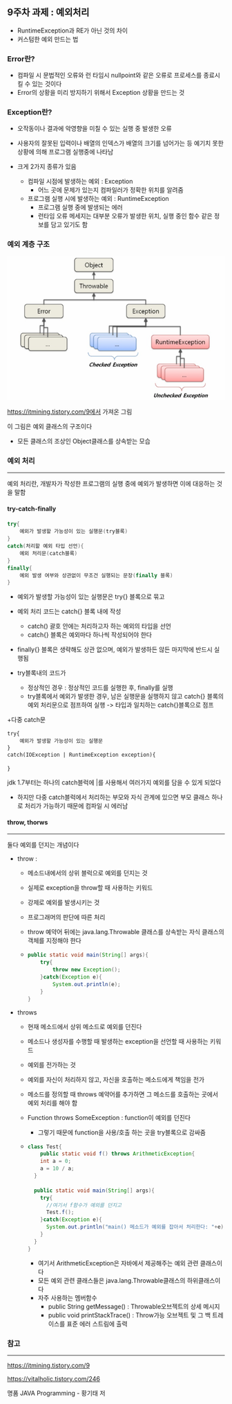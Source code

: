## 9주차 과제 : 예외처리

- RuntimeException과 RE가 아닌 것의 차이
- 커스텀한 예외 만드는 법



### Error란?

- 컴파일 시 문법적인 오류와 런 타임시 nullpoint와 같은 오류로 프로세스를 종료시킬 수 있는 것이다
- Error의 상황을 미리 방지하기 위해서 Exception 상황을 만드는 것



### Exception란?

- 오작동이나 결과에 악영향을 미칠 수 있는 실행 중 발생한 오류
- 사용자의 잘못된 입력이나 배열의 인덱스가 배열의 크기를 넘어가는 등 예기치 못한 상황에 의해 프로그램 실행중에 나타남

- 크게 2가지 종류가 있음
  - 컴파일 시점에 발생하는 예외 : Exception
    - 어느 곳에 문제가 있는지 컴파일러가 정확한 위치를 알려줌
  - 프로그램 실행 시에 발생하는 예외 : RuntimeException
    - 프로그램 실행 중에 발생되는 에러
    - 런타임 오류 메세지는 대부분 오류가 발생한 위치, 실행 중인 함수 같은 정보를 담고 있기도 함



### 예외 계층 구조

![exception](./img/exception.jpeg)

https://itmining.tistory.com/9에서 가져온 그림

이 그림은 예외 클래스의 구조이다

- 모든 클래스의 조상인 Object클래스를 상속받는 모습



### 예외 처리

---

예외 처리란, 개발자가 작성한 프로그램의 실행 중에 예외가 발생하면 이에 대응하는 것을 말함

#### try-catch-finally

```java
try{
	예외가 발생할 가능성이 있는 실행문(try블록)
}
catch(처리할 예외 타입 선언){
	예외 처리문(catch블록)
}
finally{
	예외 발생 여부와 상관없이 무조건 실행되는 문장(finally 블록)
}
```

- 예외가 발생할 가능성이 있는 실행문은 try{} 블록으로 묶고
- 예외 처리 코드는 catch{} 블록 내에 작성
  - catch() 괄호 안에는 처리하고자 하는 예외의 타입을 선언
  - catch{} 블록은 예외마다 하나씩 작성되어야 한다
- finally{} 블록은 생략해도 상관 없으며, 예외가 발생하든 않든 마지막에 반드시 실행됨

- try블록내의 코드가
  - 정상적인 경우 : 정상적인 코드를 실행한 후, finally를 실행
  - try블록에서 예외가 발생한 경우, 남은 실행문을 실행하지 않고 catch{} 블록의 예외 처리문으로 점프하여 실행 -> 타입과 일치하는 catch{}블록으로 점프

+다중 catch문

```
try{
	예외가 발생할 가능성이 있는 실행문
}
catch(IOException | RuntimeException exception){

}
```

jdk 1.7부터는 하나의 catch블럭에 |를 사용해서 여러가지 예외를 담을 수 있게 되었다

- 하지만 다중 catch블럭에서 처리하는 부모와 자식 관계에 있으면 부모 클래스 하나로 처리가 가능하기 때문에 컴파일 시 에러남



#### throw, thorws

---

둘다 예외를 던지는 개념이다

- throw :

  - 메소드내에서의 상위 블럭으로 예외를 던지는 것

  - 실제로 exception을 throw할 때 사용하는 키워드

  - 강제로 예외를 발생시키는 것

  - 프로그래머의 판단에 따른 처리

  - throw 예약어 뒤에는 java.lang.Throwable 클래스를 상속받는 자식 클래스의 객체를 지정해야 한다

  - ```java
    public static void main(String[] args){
    	try{
    		throw new Exception();
    	}catch(Exception e){
    		System.out.println(e);
    	}
    }
    ```

- throws 

  - 현재 메소드에서 상위 메소드로 예외를 던진다
  - 메소드나 생성자를 수행할 때 발생하는 exception을 선언할 때 사용하는 키워드
  - 예외를 전가하는 것
  - 예외를 자신이 처리하지 않고, 자신을 호출하는 메소드에게 책임을 전가
  - 메소드를 정의할 때 throws 예약어를 추가하면 그 메소드를 호출하는 곳에서 예외 처리를 해야 함
  - Function throws SomeException : function이 예외를 던진다
    - 그렇기 때문에 function을 사용/호출 하는 곳을 try블록으로 감싸줌

  - ```java
    class Test{
    	public static void f() throws ArithmeticException{
        int a = 0;
        a = 10 / a;
      }
      
      public static void main(String[] args){
        try{
          //여기서 f함수가 예외를 던지고
          Test.f(); 
        }catch(Exception e){
          System.out.println("main() 메소드가 예외를 잡아서 처리한다: "+e);
        }
      }
    }
    ```

    - 여기서 ArithmeticException은 자바에서 제공해주는 예외 관련 클래스이다
    - 모든 예외 관련 클래스들은 java.lang.Throwable클래스의 하위클래스이다
    - 자주 사용하는 멤버함수
      - public String getMessage() : Throwable오브젝트의 상세 메시지
      - public void printStackTrace() : Throw가능 오브젝트 및 그 백 트레이스를 표준 에러 스트림에 출력



### 참고

---

https://itmining.tistory.com/9

https://vitalholic.tistory.com/246

명품 JAVA Programming - 황기태 저

